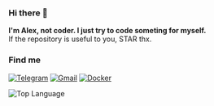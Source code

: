 ### Hi there 👋

**I'm Alex, not coder. I just try to code someting for myself.**  
If the repository is useful to you, STAR thx.

### Find me

[![Telegram](https://img.shields.io/badge/-Telegram-413f42?style=flat&logo=telegram&logoColor=white)](https://t.me/ffuqiangg)
[![Gmail](https://img.shields.io/badge/-Gmail-red?style=flat&logo=gmail&logoColor=white)](mailto:ffuqiangg@gmail.com)
[![Docker](https://img.shields.io/badge/-Docker-informational?style=flat&logo=docker&logoColor=white)](https://hub.docker.com/r/ffuqiangg)

![Top Language](https://github-readme-stats.vercel.app/api/top-langs/?username=ffuqiangg&hide=html,&hide_border=true&layout=compact)
